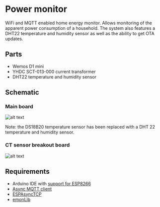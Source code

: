 # Power monitor

WiFi and MQTT enabled home energy monitor.
Allows monitoring of the apparent power consumption of a household.
The system also features a DHT22 temperature and humidity sensor as well as the ability to get OTA updates.

## Parts

* Wemos D1 mini
* YHDC SCT-013-000 current transformer
* DHT22 temperature and humidity sensor

## Schematic
### Main board
![alt text](https://moreillon.duckdns.org/projects/iot/images/power_schematic.png)

Note: the DS18B20 temperature sensor has been replaced with a DHT 22 temperature and humidity sensor.

### CT sensor breakout board
![alt text](https://moreillon.duckdns.org/projects/iot/images/power_breakout_schematic.png)


## Requirements
* Arduino IDE with [support for ESP8266](https://github.com/esp8266/Arduino)
* [Async MQTT client](https://github.com/marvinroger/async-mqtt-client)
* [ESPAsyncTCP](https://github.com/me-no-dev/ESPAsyncTCP)
* [emonLib](https://github.com/openenergymonitor/EmonLib)
